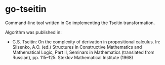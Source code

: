 go-tseitin
==========

Command-line tool written in Go implementing the Tseitin transformation.

Algorithm was published in:

- G.S. Tseitin: On the complexity of derivation in propositional calculus. In: Slisenko, A.O. (ed.) Structures in Constructive Mathematics and Mathematical Logic, Part II, Seminars in Mathematics (translated from Russian), pp. 115–125. Steklov Mathematical Institute (1968)

